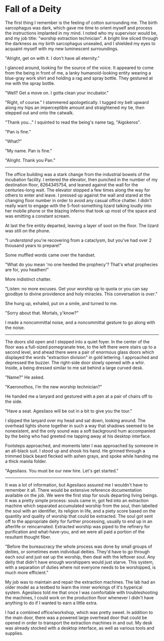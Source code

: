 # Fall of a Deity

The first thing I remember is the feeling of cotton surrounding me. The birth sarcophagus was dark, which gave me time to orient myself and process the instructions implanted in my mind. I noted who my supervisor would be, and my job title: "worship extraction technician". A bright line sliced through the darkness as my birth sarcophagus unsealed, and I shielded my eyes to acquaint myself with my new luminescent surroundings.

"Alright, get on with it. I don't have all eternity."

I glanced around, looking for the source of the voice. It appeared to come from the being in front of me, a lanky humanoid-looking entity wearing a blue-gray work shirt and holding a rag and spray bottle. They gestured at me with the spray bottle.

"Well? Get a move on. I gotta clean your incubator."

"Right, of course." I stammered apologetically. I tugged my belt upward along my hips an imperceptible amount and straightened my tie, then stepped out and onto the catwalk.

"Thank you..." I squinted to read the being's name tag, "Aigokeros".

"Pan is fine."

"What?"

"My name. Pan is fine."

"Alright. Thank you Pan."

---

The office building was a stark change from the industrial bowels of the incubation facility. I entered the elevator, then punched in the number of my destination floor, 8264345754, and leaned against the wall for the centuries-long wait. The elevator stopped a few times along the way for others to enter and leave. I pressed up against the wall and stared at the changing floor number in order to avoid any casual office chatter. I didn't really want to engage with the 5-foot-something lizard talking loudly into her mobile phone or the blazing inferno that took up most of the space and was emitting a constant scream.

At last the fire entity departed, leaving a layer of soot on the floor. The lizard was still on the phone.

"I *understand* you're recovering from a cataclysm, but you've had over 2 thousand years to prepare!"

Some muffled words came over the handset.

"What do you mean 'no one heeded the prophecy'? That's what prophecies are for, you heathen!"

More indistinct chatter.

"Listen: no more excuses. Get your worship up to quota or you can say goodbye to divine providence and holy miracles. This conversation is *over*."

She hung up, exhaled, put on a smile, and turned to me.

"Sorry about that. Mortals, y'know?"

I made a noncommittal noise, and a noncommittal gesture to go along with the noise.

---

The doors slid open and I stepped into a quiet foyer. In the center of the floor was a full-sized pomegranate tree, to the left there were stairs up to a second level, and ahead there were a pair of enormous glass doors which displayed the words "extraction division" in gold lettering. I approached and depressed the buzzer. The right-side door slowly opened with a whir. Inside, a being dressed similar to me sat behind a large curved desk.

"Name?" He asked.

"Kaeronothos, I'm the new worship technician?"

He handed me a lanyard and gestured with a pen at a pair of chairs off to the side.

"Have a seat. Agesilaos will be out in a bit to give you the tour."

I slipped the lanyard over my head and sat down, looking around. The overhead lights shone together in such a way that shadows seemed to be nonexistent, and the only sound was a soft background hum accompanied by the being who had greeted me tapping away at his desktop interface.

Footsteps approached, and moments later I was approached by someone in an all-black suit. I stood up and shook his hand. He grinned through a trimmed black beard flecked with ashen grays, and spoke while handing me a thick manila folder.

"Agesilaos. You must be our new hire. Let's get started."

---

It was a lot of information, but Agesilaos assured me I wouldn't have to remember it all. There would be extensive reference documentation available on the job. We were the first stop for souls departing living beings. It was a pretty simple process: souls came in, got fed into an extraction machine which separated accumulated worship from the soul, then labelled the soul with an identifier, its religion in life, and a piety score based on the quantity and quality of worship that could be extracted. The soul got sent off to the appropriate deity for further processing, usually to end up in an afterlife or reincarnated. Extracted worship was piped to the refinery for purification and what-have-you, and we were all paid a portion of the resultant thought fiber.

"Before the bureaucracy the whole process was done by small groups of deities, or sometimes even individual deities. They'd have to go through each soul and just eat up the worship, then deal with the leftover soul. Any deity that didn't have enough worshippers would just starve. This system, with a separation of duties where not everyone needs to be worshipped, is much more efficient."

My job was to maintain and repair the extraction machines. The lab had an older model as a testbed to learn the inner workings of it's hyperical system. Agesilaos told me that once I was comfortable with troubleshooting the machines, I could work on the production floor whenever I didn't have anything to do if I wanted to earn a little extra.

I had a combined office/workshop, which was pretty sweet. In addition to the main door, there was a powered large overhead door that could be opened in order to transport the extraction machines in and out. My desk was already stocked with a desktop interface, as well as various tools and supplies.